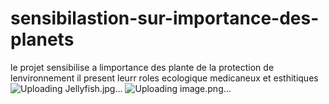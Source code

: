 # sensibilastion-sur-importance-des-planets
le projet sensibilise a limportance des plante de la protection de lenvironnement il present leurr roles ecologique medicaneux et esthitiques
![Uploading Jellyfish.jpg…]()
![Uploading image.png…]()
